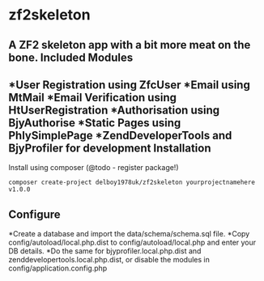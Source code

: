 zf2skeleton
===========
A ZF2 skeleton app with a bit more meat on the bone.
Included Modules
----------------
*User Registration using ZfcUser
*Email using MtMail
*Email Verification using HtUserRegistration
*Authorisation using BjyAuthorise
*Static Pages using PhlySimplePage
*ZendDeveloperTools and BjyProfiler for development
Installation
------------
Install using composer (@todo - register package!)
```
composer create-project delboy1978uk/zf2skeleton yourprojectnamehere v1.0.0
```
Configure
---------
*Create a database and import the data/schema/schema.sql file.
*Copy config/autoload/local.php.dist to config/autoload/local.php and enter your DB details.
*Do the same for bjyprofiler.local.php.dist and zenddevelopertools.local.php.dist, or disable the modules in config/application.config.php

